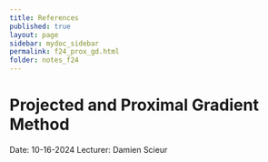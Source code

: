```yaml
---
title: References
published: true
layout: page
sidebar: mydoc_sidebar
permalink: f24_prox_gd.html
folder: notes_f24
---
```


# Projected and Proximal Gradient Method
Date: 10-16-2024
Lecturer: Damien Scieur
